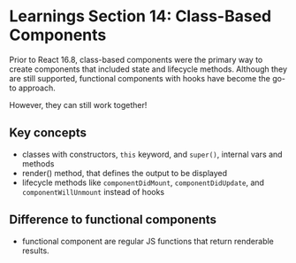 # Learnings Section 14: Class-Based Components

Prior to React 16.8, class-based components were the primary way to create components that included state and lifecycle methods.
Although they are still supported, functional components with hooks have become the go-to approach.

However, they can still work together!

## Key concepts
- classes with constructors, `this` keyword, and `super()`, internal vars and methods
- render() method, that defines the output to be displayed
- lifecycle methods like `componentDidMount`, `componentDidUpdate`, and `componentWillUnmount` instead of hooks

## Difference to functional components
- functional component are regular JS functions that return renderable results.